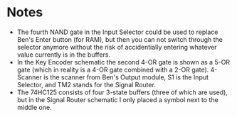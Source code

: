 # Notes
- The fourth NAND gate in the Input Selector could be used to replace Ben's Enter button (for RAM), but then you can not switch through the selector anymore without the risk of accidentially entering whatever value currently is in the buffers.
- In the Key Encoder schematic the second 4-OR gate is shown as a 5-OR gate (which in reality is a 4-OR gate combined with a 2-OR gate). 4-Scanner is the scanner from Ben's Output module, S1 is the Input Selector, and TM2 stands for the Signal Router.
- The 74HC125 consists of four 3-state buffers (three of which are used), but in the Signal Router schematic I only placed a symbol next to the middle one.

